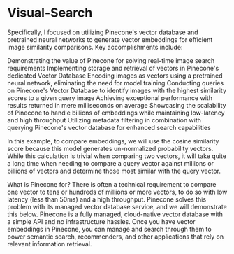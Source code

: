 # Visual-Search

 Specifically, I focused on utilizing Pinecone's vector database and pretrained neural networks to generate vector embeddings for efficient image similarity comparisons. Key accomplishments include:

Demonstrating the value of Pinecone for solving real-time image search requirements
Implementing storage and retrieval of vectors in Pinecone's dedicated Vector Database
Encoding images as vectors using a pretrained neural network, eliminating the need for model training
Conducting queries on Pinecone's Vector Database to identify images with the highest similarity scores to a given query image
Achieving exceptional performance with results returned in mere milliseconds on average
Showcasing the scalability of Pinecone to handle billions of embeddings while maintaining low-latency and high throughput
Utilizing metadata filtering in combination with querying Pinecone's vector database for enhanced search capabilities

In this example, to compare embeddings, we will use the cosine similarity score because this model generates un-normalized probability vectors. While this calculation is trivial when comparing two vectors, it will take quite a long time when needing to compare a query vector against millions or billions of vectors and determine those most similar with the query vector.

What is Pinecone for?
There is often a technical requirement to compare one vector to tens or hundreds of millions or more vectors, to do so with low latency (less than 50ms) and a high throughput. Pinecone solves this problem with its managed vector database service, and we will demonstrate this below.
Pinecone is a fully managed, cloud-native vector database with a simple API and no infrastructure hassles. Once you have vector embeddings in Pinecone, you can manage and search through them to power semantic search, recommenders, and other applications that rely on relevant information retrieval.
